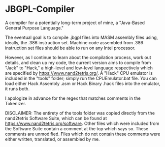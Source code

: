 # JBGPL-Compiler
A compiler for a potentially long-term project of mine, a "Java-Based General Purpose Language."

The eventual goal is to compile .jbgpl files into MASM assembly files using, ideally, the .386 instruction set.
  Machine code assembled from .386 instruction set files should be able to run on any Intel processor.
  
However, as I continue to learn about the compilation process, work out details, and clean up my code,
the current version aims to compile from "Jack" to "Hack," a high-level and low-level language respectively
which are specified by https://www.nand2tetris.org/. A "Hack" CPU emulator is included in the "tools" folder; simply
run the CPUEmulator.bat file. You can load either Hack Assembly .asm or Hack Binary .hack files into the emulator, it runs both.

I apologize in advance for the regex that matches comments in the Tokenizer.

DISCLAIMER: The entirety of the tools folder was copied directly from the nand2tetris Software Suite, which can be found at
https://www.nand2tetris.org/software. Other files which were included from the Software Suite contain a comment
at the top which says so. These comments are unmodified. Files which do not contain these comments were either written,
translated, or assembled by me.
